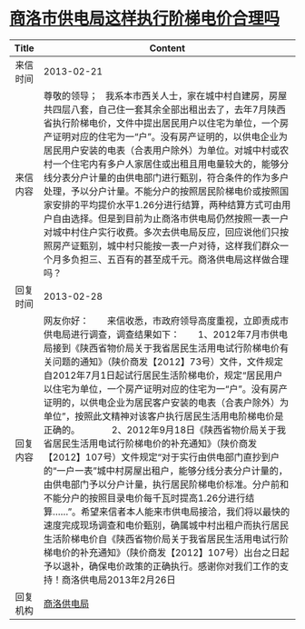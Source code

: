 # <a href="http://www.shangluo.gov.cn/zmhd/ldxxxx.jsp?urltype=leadermail.LeaderMailContentUrl&wbtreeid=1112&leadermailid=1604">商洛市供电局这样执行阶梯电价合理吗</a>
|Title|Content|
|:---:|---|
|来信时间|2013-02-21|
|来信内容|尊敬的领导；   我系本市西关人士，家在城中村自建房，房屋共四层八套，自己住一套其余全部出租出去了，去年7月陕西省执行阶梯电价，文件中提出居民用户以住宅为单位，一个房产证明对应的住宅为一“户”。没有房产证明的，以供电企业为居民用户安装的电表（合表用户除外）为单位。对城中村或农村一个住宅内有多户人家居住或出租且用电量较大的，能够分线分表分户计量的由供电部门进行甄别，符合条件的作为多户处理，予以分户计量。不能分户的按照居民阶梯电价或按照国家安排的平均提价水平1.26分进行结算，两种结算方式可由用户自由选择。但是到目前为止商洛市供电局仍然按照一表一户对城中村住户实行收费。多次去供电局反应，回应说他们只按照房产证甄别，城中村只能按一表一户对待，这样我们群众一个月多负担三、五百有的甚至成千元。商洛供电局这样做合理吗？|
|回复时间|2013-02-28|
|回复内容|网友你好：　　来信收悉，市政府领导高度重视，立即责成市供电局进行调查，调查结果如下：　　1、2012年7月市供电局接到《陕西省物价局关于我省居民生活用电试行阶梯电价有关问题的通知》（陕价商发【2012】73号）文件，文件规定自2012年7月1日起试行居民生活阶梯电价，规定“居民用户以住宅为单位，一个房产证明对应的住宅为一“户”。没有房产证明的，以供电企业为居民客户安装的电表（合表户除外）为单位”，按照此文精神对该客户执行居民生活用电阶梯电价是正确的。　　　　2、2012年9月18日《陕西省物价局关于我省居民生活用电试行阶梯电价的补充通知》（陕价商发【2012】107号）文件规定“对于实行由供电部门直抄到户的“一户一表”城中村房屋出租户，能够分线分表分户计量的，由供电部门予以分户计量，执行居民阶梯电价标准。分户前和不能分户的按照目录电价每千瓦时提高1.26分进行结算……”。希望来信者本人能来市供电局接洽，我们将以最快的速度完成现场调查和电价甄别，确属城中村出租户而执行居民生活阶梯电价自《陕西省物价局关于我省居民生活用电试行阶梯电价的补充通知》（陕价商发【2012】107号）出台之日起予以退补，确保电价政策的正确执行。感谢你对我们工作的支持！商洛供电局2013年2月26日|
|回复机构|<a href="../../categories/agencies/商洛供电局.md">商洛供电局</a>|